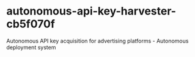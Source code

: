 # autonomous-api-key-harvester-cb5f070f
Autonomous API key acquisition for advertising platforms - Autonomous deployment system
